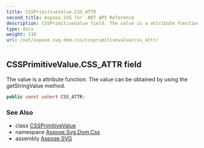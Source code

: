 ```yaml
---
title: CSSPrimitiveValue.CSS_ATTR
second_title: Aspose.SVG for .NET API Reference
description: CSSPrimitiveValue field. The value is a attribute function. The value can be obtained by using the getStringValue method
type: docs
weight: 110
url: /net/aspose.svg.dom.css/cssprimitivevalue/css_attr/
---
```

## CSSPrimitiveValue.CSS_ATTR field

The value is a attribute function. The value can be obtained by using the getStringValue method.

```csharp
public const ushort CSS_ATTR;
```

### See Also

* class [CSSPrimitiveValue](../)
* namespace [Aspose.Svg.Dom.Css](../../../aspose.svg.dom.css/)
* assembly [Aspose.SVG](../../../)
